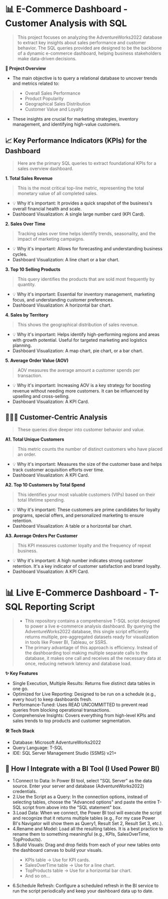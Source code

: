 # 📊 E-Commerce Dashboard - Customer Analysis with SQL
> This project focuses on analyzing the AdventureWorks2022 database to extract key insights about sales performance and customer behavior. The SQL queries provided are designed to be the backbone of a dynamic e-commerce dashboard, helping business stakeholders make data-driven decisions.

**🚀 Project Overview**
* The main objective is to query a relational database to uncover trends and metrics related to:
>* Overall Sales Performance
>* Product Popularity
>* Geographical Sales Distribution
>* Customer Value and Loyalty
* These insights are crucial for marketing strategies, inventory management, and identifying high-value customers.

## 📈 Key Performance Indicators (KPIs) for the Dashboard
> Here are the primary SQL queries to extract foundational KPIs for a sales overview dashboard.

**1. Total Sales Revenue**
>This is the most critical top-line metric, representing the total monetary value of all completed sales.
* 💡 Why it's important: It provides a quick snapshot of the business's overall financial health and scale.
* Dashboard Visualization: A single large number card (KPI Card).

**2. Sales Over Time**
> Tracking sales over time helps identify trends, seasonality, and the impact of marketing campaigns.
* 💡 Why it's important: Allows for forecasting and understanding business cycles.
* Dashboard Visualization: A line chart or a bar chart.
 
**3. Top 10 Selling Products**
> This query identifies the products that are sold most frequently by quantity.
* 💡 Why it's important: Essential for inventory management, marketing focus, and understanding customer preferences.
* Dashboard Visualization: A horizontal bar chart.
  
**4. Sales by Territory**
> This shows the geographical distribution of sales revenue.
* 💡 Why it's important: Helps identify high-performing regions and areas with growth potential. Useful for targeted marketing and logistics planning.
* Dashboard Visualization: A map chart, pie chart, or a bar chart.
  
**5. Average Order Value (AOV)**
> AOV measures the average amount a customer spends per transaction.
* 💡 Why it's important: Increasing AOV is a key strategy for boosting revenue without needing more customers. It can be influenced by upselling and cross-selling.
* Dashboard Visualization: A KPI Card.


## 🧑‍🤝‍🧑 Customer-Centric Analysis
> These queries dive deeper into customer behavior and value.

**A1. Total Unique Customers**
> This metric counts the number of distinct customers who have placed an order.
* 💡 Why it's important: Measures the size of the customer base and helps track customer acquisition efforts over time.
* Dashboard Visualization: A KPI Card.

**A2. Top 10 Customers by Total Spend**
> This identifies your most valuable customers (VIPs) based on their total lifetime spending.
* 💡 Why it's important: These customers are prime candidates for loyalty programs, special offers, and personalized marketing to ensure retention.
* Dashboard Visualization: A table or a horizontal bar chart.

**A3. Average Orders Per Customer**
> This KPI measures customer loyalty and the frequency of repeat business.
* 💡 Why it's important: A high number indicates strong customer retention. It's a key indicator of customer satisfaction and brand loyalty.
* Dashboard Visualization: A KPI Card.


# 📊 Live E-Commerce Dashboard - T-SQL Reporting Script
>* This repository contains a comprehensive T-SQL script designed to power a live e-commerce analysis dashboard. By querying the AdventureWorks2022 database, this single script efficiently returns multiple, pre-aggregated datasets ready for visualization in tools like Power BI, Tableau, or SSRS.
>* The primary advantage of this approach is efficiency. Instead of the dashboarding tool making multiple separate calls to the database, it makes one call and receives all the necessary data at once, reducing network latency and database load.

**✨ Key Features**
* Single Execution, Multiple Results: Returns five distinct data tables in one go.
* Optimized for Live Reporting: Designed to be run on a schedule (e.g., every hour) to keep dashboards fresh.
* Performance-Tuned: Uses READ UNCOMMITTED to prevent read queries from blocking operational transactions.
* Comprehensive Insights: Covers everything from high-level KPIs and sales trends to top products and customer segmentation.

**🛠️ Tech Stack**
* Database: Microsoft AdventureWorks2022
* Query Language: T-SQL
* IDE: SQL Server Management Studio (SSMS) v21+

## 🔌 How I Integrate with a BI Tool (I Used Power BI)
* 1.Connect to Data: In Power BI tool, select "SQL Server" as the data source. Enter your server and database (AdventureWorks2022) credentials.
* 2.Use the Script as a Query: In the connection options, instead of selecting tables, choose the "Advanced options" and paste the entire T-SQL script from above into the "SQL statement" box.
* 3.Load Data: When we connect, the Power BI tool will execute the script and recognize that it returns multiple tables (e.g., For my case Power BI's Navigator will show them as Query1, Result Set 2, Result Set 3, etc.).
* 4.Rename and Model: Load all the resulting tables. It is a best practice to rename them to something meaningful (e.g., KPIs, SalesOverTime, TopProducts).
* 5.Build Visuals: Drag and drop fields from each of your new tables onto the dashboard canvas to build your visuals.
>* KPIs table -> Use for KPI cards.
>* SalesOverTime table -> Use for a line chart.
>* TopProducts table -> Use for a horizontal bar chart.
>* And so on...
* 6.Schedule Refresh: Configure a scheduled refresh in the BI service to run the script periodically and keep your dashboard data up to date.
